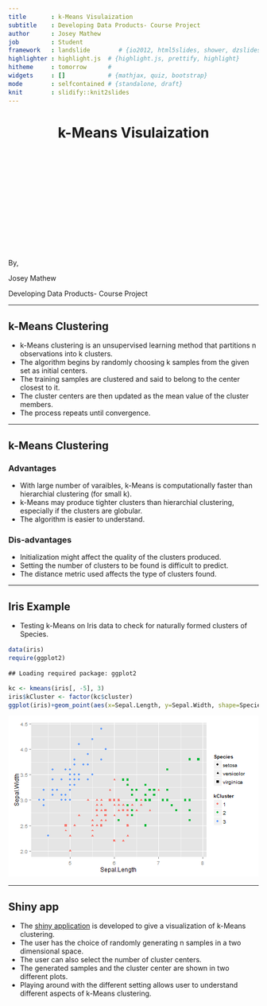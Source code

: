 ```yaml
---
title       : k-Means Visulaization
subtitle    : Developing Data Products- Course Project
author      : Josey Mathew
job         : Student
framework   : landslide        # {io2012, html5slides, shower, dzslides, ...}
highlighter : highlight.js  # {highlight.js, prettify, highlight}
hitheme     : tomorrow      # 
widgets     : []            # {mathjax, quiz, bootstrap}
mode        : selfcontained # {standalone, draft}
knit        : slidify::knit2slides
--- 
```

<h1 align="center"> k-Means Visulaization </h1>
<BR><BR> <BR><BR> <BR><BR> <BR><BR> <BR><BR> <BR><BR> 
<p> By, </p> 
<p>  Josey Mathew </p> 
<p>  Developing Data Products- Course Project </p> 

---
## k-Means Clustering

* k-Means clustering is an unsupervised learning method that partitions n observations into k clusters.
* The algorithm begins by randomly choosing k samples from the given set as initial centers.
* The training samples are clustered and said to belong to the center closest to it.
* The cluster centers are then updated as the mean value of the cluster members.
* The process repeats until convergence.

--- 

## k-Means Clustering

### Advantages
* With large number of varaibles, k-Means is computationally faster than hierarchial clustering (for small k).
* k-Means may produce tighter clusters than hierarchial clustering, especially if the clusters are globular.
* The algorithm is easier to understand.

### Dis-advantages

* Initialization might affect the quality of the clusters produced.
* Setting the number of clusters to be found is difficult to predict.
* The distance metric used affects the type of clusters found.

---

## Iris Example
* Testing k-Means on Iris data to check for naturally formed clusters of Species.

```r
data(iris)
require(ggplot2)
```

```
## Loading required package: ggplot2
```

```r
kc <- kmeans(iris[, -5], 3)
iris$kCluster <- factor(kc$cluster)
ggplot(iris)+geom_point(aes(x=Sepal.Length, y=Sepal.Width, shape=Species, col=kCluster))
```

![plot of chunk unnamed-chunk-1](assets/fig/unnamed-chunk-1.png) 

--- 

## Shiny app
* The <a href="https://tijoseymathew.shinyapps.io/ddpCourseProject/" >shiny application</a> is developed to give a visualization of k-Means clustering.
* The user has the choice of randomly generating n samples in a two dimensional space.
* The user can also select the number of cluster centers.
* The generated samples and the cluster center are shown in two different plots.
* Playing around with the different setting allows user to understand different aspects of k-Means clustering.


